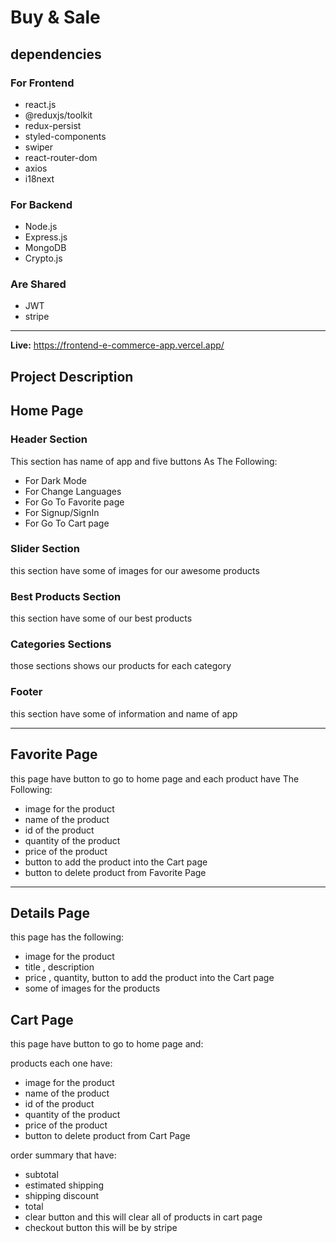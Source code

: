 # Buy & Sale

## dependencies

### For Frontend

* react.js
* @reduxjs/toolkit
* redux-persist
* styled-components
* swiper
* react-router-dom
* axios
* i18next

### For Backend

* Node.js
* Express.js
* MongoDB
* Crypto.js

### Are Shared

* JWT
* stripe

---

**Live:** https://frontend-e-commerce-app.vercel.app/

## Project Description

## Home Page

### Header Section

This section has name of app and five buttons As The Following:
- For Dark Mode
- For Change Languages
- For Go To Favorite page
- For Signup/SignIn
- For Go To Cart page

### Slider Section

this section have some of images for our awesome products

### Best Products Section

this section have some of our best products

### Categories Sections

those sections shows our products for each category

### Footer

this section have some of information and name of app

---

## Favorite Page

this page have button to go to home page and each product have The Following:
- image for the product
- name of the product
- id of the product
- quantity of the product
- price of the product
- button to add the product into the Cart page
- button to delete product from Favorite Page

---

## Details Page

this page has the following:
- image for the product
- title , description
- price , quantity, button to add the product into the Cart page
- some of images for the products
 

## Cart Page

this page have button to go to home page and:

products each one have:

- image for the product
- name of the product
- id of the product
- quantity of the product
- price of the product
- button to delete product from Cart Page

order summary that have:

- subtotal
- estimated shipping
- shipping discount
- total
- clear button and this will clear all of products in cart page
- checkout button this will be by stripe